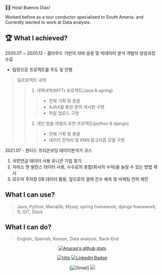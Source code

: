 🙋‍♂️ Hola! Buenos Dias! <br>

Worked before as a tour conductor specialized to South Ameria.
and Currently wanted to work at Data analysis.

🏆 What I achieved?
---
2020.07 ~ 2020.12 - 클라우드 기반의 자바 응용 및 빅데이터 분석 개발자 양성과정 수료
- 팀장으로 프로젝트를 주도 및 진행
> 팀프로젝트 내역
>>  1. 네책내책(MYT) 프로젝트(Java & spring)
>>>  - 전체 기획 및 총괄
>>>  - AJAX를 통한 문의 게시판 구현
>>>  - 파일 업로드 구현
>>  2. 개인 맞춤 여행지 추천 프로젝트(python & django)
>>>  - 전체 기획 및 총괄
>>>  - 데이터 전처리 및 KNN 알고리즘 모델 구현

2021.07 - 원티드 프리온보딩 데이터분석가 코스
1. 국민연금 데이터 사용 유니콘 기업 찾기
2. 자비스 앤 빌런스 데이터 사용, 수수료의 총합(회사의 수익)을 늘릴 수 있는 방법 제시
3. 모두의 주차장 DB 데이터 활용, 앞으로의 결제 건수 예측 및 마케팅 전략 제안


What I can use?
---
> Java, Python, MariaDb, Mysql, spring framework, django framework, R, GIT, Slack


What I can do?
---
> English, Spanish, Korean, Data analysis, Back-End




<div align=center>
  
[![Anurag's github stats](https://github-readme-stats.vercel.app/api?username=Leo-hw)](https://github.com/anuraghazra/github-readme-stats)


[![Hits](https://hits.seeyoufarm.com/api/count/incr/badge.svg?url=https%3A%2F%2Fgithub.com%2Fzzsza)](https://hits.seeyoufarm.com) 
[![Linkedin Badge](https://img.shields.io/badge/-LinkedIn-blue?style=flat-square&logo=Linkedin&logoColor=white&link=https://www.linkedin.com/in/bonghwan-lee-bba315b1/)](https://www.linkedin.com/in/bonghwan-lee-bba315b1/)

[![Gmail](https://img.shields.io/badge/%23EA4335-Gmail-red&label=<Gmail>)]
<img src="https://img.shields.io/badge/Android-3DDC84?style=flat-square&logo=Android&logoColor=white"/>
  </div>
